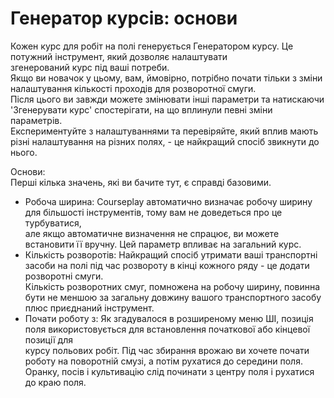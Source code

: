 # Генератор курсів: основи  
Кожен курс для робіт на полі генерується Генератором курсу. Це потужний інструмент, який дозволяє налаштувати   
згенерований курс під ваші потреби.  
Якщо ви новачок у цьому, вам, ймовірно, потрібно почати тільки з зміни налаштування кількості проходів для розворотної смуги.  
Після цього ви завжди можете змінювати інші параметри та натискаючи 'Згенерувати курс' спостерігати, на що вплинули певні зміни параметрів.  
Експериментуйте з налаштуваннями та перевіряйте, який вплив мають різні налаштування на різних полях, - це найкращий спосіб звикнути до нього.  


  
Основи:  
Перші кілька значень, які ви бачите тут, є справді базовими.  
- Робоча ширина: Courseplay автоматично визначає робочу ширину для більшості інструментів, тому вам не доведеться про це турбуватися,  
але якщо автоматичне визначення не спрацює, ви можете встановити її вручну. Цей параметр впливає на загальний курс.  
- Кількість розворотів: Найкращий спосіб утримати ваші транспортні засоби на полі під час розвороту в кінці кожного ряду - це додати розворотні смуги.  
Кількість розворотних смуг, помножена на робочу ширину, повинна бути не меншою за загальну довжину вашого транспортного засобу плюс приєднаний інструмент.  
-  Почати роботу з: Як згадувалося в розширеному меню ШІ, позиція поля використовується для встановлення початкової або кінцевої позиції для  
курсу польових робіт. Під час збирання врожаю ви хочете почати роботу на поворотній смузі, а потім рухатися до середини поля.  
Оранку, посів і культивацію слід починати з центру поля і рухатися до краю поля.  


